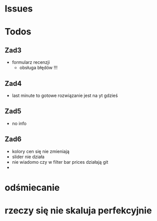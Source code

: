 # Issues

# Todos

## Zad3
- formularz recenzji
  - obsługa błędów !!!

## Zad4
- last minute to gotowe rozwiązanie jest na yt gdzieś

## Zad5
- no info

## Zad6
  - kolory cen się nie zmieniają
  - slider nie działa 
  - nie wiadomo czy w filter bar prices działają git
  - 
  

# odśmiecanie
# rzeczy się nie skaluja perfekcyjnie
